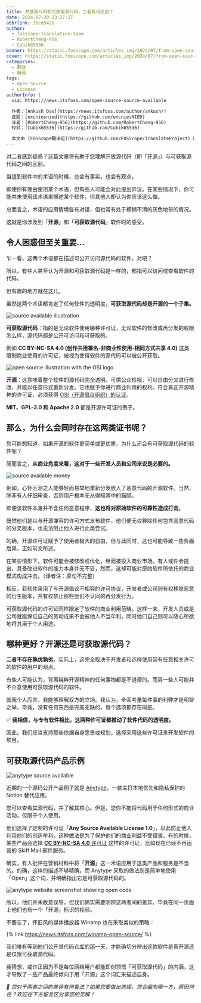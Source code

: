 ```yaml
---
title: 开放源代码和可获取源代码，二者有何区别？
date: 2024-07-20 23:27:27
abbrlink: 3bcd542b
author:
  - fosscope-translation-team
  - RobertCheng-956
  - Cubik65536
banner: https://static.fosscope.com/articles_img/2024/07/from-open-source-to-source-available-how-things-changed/open-source-source-available.webp
cover: https://static.fosscope.com/articles_img/2024/07/from-open-source-to-source-available-how-things-changed/open-source-source-available.webp
categories:
  - 翻译
  - 新闻
tags:
  - Open Source
  - License
authorInfo: |
  via: https://news.itsfoss.com/open-source-source-available

  作者：[Ankush Das](https://news.itsfoss.com/author/ankush/)
  选题：[excniesnied](https://github.com/excniesNIED)
  译者：[RobertCheng-956](https://github.com/RobertCheng-956)
  校对：[Cubik65536](https://github.com/Cubik65536)

  本文由 [FOSScope翻译组](https://github.com/FOSScope/TranslateProject) 原创编译，[开源观察](https://fosscope.com/) 荣誉推出
---
```


对二者感到疑惑？这篇文章将有助于您理解开放源代码（即「开源」）与可获取源代码之间的区别。

<!-- more -->

当提到软件中的术语的时候，总会有事实，也会有观点。

即使你有理由使用某个术语，但有些人可能会对此提出异议。在某些情况下，你可能并未使用该术语来描述某个软件，但其他人却认为你应该这么做。

总而言之，术语的应用情境各有对错，但也常有处于模糊不清的灰色地带的情况。

这就是你涉及到「**开源**」和「**可获取源代码**」软件时的感受。

## 令人困惑但至关重要...

乍一看，这两个术语都在描述可公开访问源代码的软件，对吧？

所以，有些人甚至认为开源和可获取源代码是一样的，都指可以访问或查看软件的代码。

但有趣的地方就在这儿。

虽然这两个术语都肯定了任何软件的透明度，**可获取源代码却是开源的一个子集。**

![source available illustration](https://static.fosscope.com/articles_img/2024/07/from-open-source-to-source-available-how-things-changed/source-available.webp)

**可获取源代码**：指的是无论软件使用哪种许可证，无论软件的修改或再分发的权限怎么样，源代码都是公开可访问和可获取的。

例如 **CC BY-NC-SA 4.0 (创作共用署名-非商业性使用-相同方式共享 4.0)** 这类限制商业使用的许可证，被视为使得软件的源代码可以被公开获取。

![open source illustration with the OSI logo](https://static.fosscope.com/articles_img/2024/07/from-open-source-to-source-available-how-things-changed/open-source.webp)

**开源**：这意味着整个软件的源代码完全透明，可供公众检视，可以自由分叉进行修改，并能以任意形式重新分发。它也赋予你进行商业利用的权利。符合真正开源精神的许可证，必须获得 [OSI（开源倡议组织）的认证](https://opensource.org/licenses)。

**MIT、GPL-3.0 和 Apache 2.0** 都是开源许可证的例子。

## 那么，为什么会同时存在这两类证书呢？

您可能想知道，如果开源的软件更简单或更优质，为什么还会有可获取源代码的软件呢？

简而言之，**从商业角度来看，这对于一些开发人员和公司来说是必要的。**

![source available money](https://static.fosscope.com/articles_img/2024/07/from-open-source-to-source-available-how-things-changed/source-available-money.webp)

例如，心怀叵测之人能够轻而易举地重新分发嵌入了恶意代码的开源软件。当然，除非有人仔细审查，否则用户根本无从得知其中的猫腻。

即便该软件本身并不含任何恶意程序，**这也将对原始软件的可靠性造成打击**。

既然他们是以与开源兼容的许可方式发布软件，他们便无权移除任何包含恶意代码的分叉版本，也无法阻止他人进行此类尝试。

的确，开源许可证赋予了使用者极大的自由，但与此同时，这也可能导致一些负面后果，正如前文所述。

在某些情形下，软件可能会被修改或优化，继而被投入商业市场。有人或许会提出，具备改进软件的能力本身并无不妥，然而，这却可能对原始软件所依托的商业模式构成冲击。（译者注：原句不完整）

相反，若软件采用了与开源倡议不相容的许可协议，开发者或公司则有权移除恶意的衍生版本，并有权禁止那些他们不认同的再分发行为。

可获取源代码的许可证同样限定了软件的商业利用范畴。这样一来，开发人员或是公司就能保证自己的劳动成果不会被他人不当牟利，同时他们自己则可以随心所欲地将其用于个人用途。

## 哪种更好？开源还是可获取源代码？

**二者不存在孰优孰劣**。实际上，这完全取决于开发者和选择使用带有任意相关许可的软件的用户的观点。

有些人可能认为，背离纯粹开源精神的任何事物都是不道德的。而另一些人可能并不介意使用可获取源代码的软件。

就我个人而言，我能够理解双方的立场。我认为，全面考量每件事的利弊才是明智之举。毕竟，没有任何东西是完美无缺的，每个选项都存在瑕疵。

✅ **我相信，与专有软件相比，这两种许可证都推动了软件代码的透明度。**

因此，我们应当支持那些依据自身愿景或规划，选择采用这些许可证来开发软件的项目。

## 可获取源代码产品示例

![anytype source available](https://static.fosscope.com/articles_img/2024/07/from-open-source-to-source-available-how-things-changed/anytype.webp)

近期的一个源码公开产品例子就是 [Anytype](https://anytype.io/)，一款主打本地优先和隐私保护的 Notion 替代应用。

您可以查看其源代码，并了解其核心。但是，您你不能将代码用于任何形式的商业活动，仅限于个人使用。

他们选择了定制的许可证「**Any Source Available License 1.0**」，以此防止他人利用他们的创造牟利，这种做法是为了保护他们的商业利益不受侵害。有的时候，某些产品会选择 [**CC BY-NC-SA 4.0** 许可证](https://creativecommons.org/licenses/by-nc-sa/4.0/deed.en) 这样的许可证，比如现在已经不再运营的 Skiff Mail 邮件服务。

确实，有人批评在营销材料中将「**开源**」这一术语应用于这类产品和服务是不当的。的确，这样的描述不够精确。而 Anytype 采取的做法则是简单地使用「Open」这个词，并明确指出它是可获取源代码的。

![anytype website screenshot showing open code](https://static.fosscope.com/articles_img/2024/07/from-open-source-to-source-available-how-things-changed/anytype-open.webp)

所以，他们并未故意误导，但我们确实需要明辨这两者间的差异，毕竟在同一页面上他们也有一个「开源」标识的视频。

不要忘了，怀旧风的媒体播放器 Winamp 也在采取类似的策略：

{% link https://news.itsfoss.com/winamp-open-source/ %}

我们唯有等到他们公开其代码仓库的那一天，才能确切分辨出这款软件是真开源还是仅限可获取源代码。

我猜想，或许正因为不是每位网络用户都能即刻领悟「可获取源代码」的内涵，这才导致了一些产品最终倾向于用「开源」这个词汇来描述自身。

*💬 您对于两者之间的差异有何看法？如果您要做出选择，您会偏向哪一方，原因何在？欢迎在下方留言区分享您的见解！*
